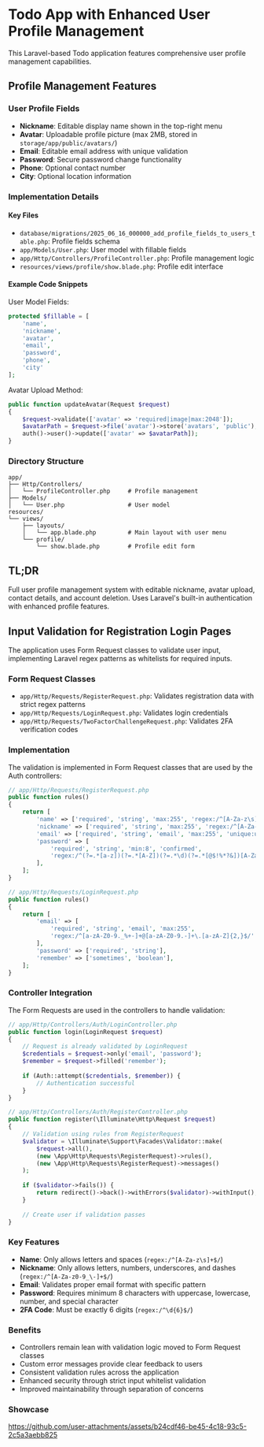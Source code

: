 # Todo App with Enhanced User Profile Management

This Laravel-based Todo application features comprehensive user profile management capabilities.

## Profile Management Features

### User Profile Fields
- **Nickname**: Editable display name shown in the top-right menu
- **Avatar**: Uploadable profile picture (max 2MB, stored in `storage/app/public/avatars/`)
- **Email**: Editable email address with unique validation
- **Password**: Secure password change functionality
- **Phone**: Optional contact number
- **City**: Optional location information

### Implementation Details

#### Key Files
- `database/migrations/2025_06_16_000000_add_profile_fields_to_users_table.php`: Profile fields schema
- `app/Models/User.php`: User model with fillable fields
- `app/Http/Controllers/ProfileController.php`: Profile management logic
- `resources/views/profile/show.blade.php`: Profile edit interface

#### Example Code Snippets

User Model Fields:
```php
protected $fillable = [
    'name',
    'nickname',
    'avatar',
    'email',
    'password',
    'phone',
    'city'
];
```

Avatar Upload Method:
```php
public function updateAvatar(Request $request)
{
    $request->validate(['avatar' => 'required|image|max:2048']);
    $avatarPath = $request->file('avatar')->store('avatars', 'public');
    auth()->user()->update(['avatar' => $avatarPath]);
}
```

### Directory Structure
```
app/
├── Http/Controllers/
│   └── ProfileController.php     # Profile management
├── Models/
│   └── User.php                  # User model
resources/
└── views/
    ├── layouts/
    │   └── app.blade.php         # Main layout with user menu
    └── profile/
        └── show.blade.php        # Profile edit form
```

## TL;DR
Full user profile management system with editable nickname, avatar upload, contact details, and account deletion. Uses Laravel's built-in authentication with enhanced profile features.


## Input Validation for Registration Login Pages

The application uses Form Request classes to validate user input, implementing Laravel regex patterns as whitelists for required inputs.

### Form Request Classes
- `app/Http/Requests/RegisterRequest.php`: Validates registration data with strict regex patterns
- `app/Http/Requests/LoginRequest.php`: Validates login credentials
- `app/Http/Requests/TwoFactorChallengeRequest.php`: Validates 2FA verification codes

### Implementation
The validation is implemented in Form Request classes that are used by the Auth controllers:

```php
// app/Http/Requests/RegisterRequest.php
public function rules()
{
    return [
        'name' => ['required', 'string', 'max:255', 'regex:/^[A-Za-z\s]+$/'],
        'nickname' => ['required', 'string', 'max:255', 'regex:/^[A-Za-z0-9_\-]+$/'],
        'email' => ['required', 'string', 'email', 'max:255', 'unique:users'],
        'password' => [
            'required', 'string', 'min:8', 'confirmed',
            'regex:/^(?=.*[a-z])(?=.*[A-Z])(?=.*\d)(?=.*[@$!%*?&])[A-Za-z\d@$!%*?&]+$/'
        ],
    ];
}

// app/Http/Requests/LoginRequest.php
public function rules()
{
    return [
        'email' => [
            'required', 'string', 'email', 'max:255',
            'regex:/^[a-zA-Z0-9._%+-]+@[a-zA-Z0-9.-]+\.[a-zA-Z]{2,}$/'
        ],
        'password' => ['required', 'string'],
        'remember' => ['sometimes', 'boolean'],
    ];
}
```

### Controller Integration
The Form Requests are used in the controllers to handle validation:

```php
// app/Http/Controllers/Auth/LoginController.php
public function login(LoginRequest $request)
{
    // Request is already validated by LoginRequest
    $credentials = $request->only('email', 'password');
    $remember = $request->filled('remember');
    
    if (Auth::attempt($credentials, $remember)) {
        // Authentication successful
    }
}

// app/Http/Controllers/Auth/RegisterController.php
public function register(\Illuminate\Http\Request $request)
{
    // Validation using rules from RegisterRequest
    $validator = \Illuminate\Support\Facades\Validator::make(
        $request->all(), 
        (new \App\Http\Requests\RegisterRequest)->rules(),
        (new \App\Http\Requests\RegisterRequest)->messages()
    );
    
    if ($validator->fails()) {
        return redirect()->back()->withErrors($validator)->withInput();
    }
    
    // Create user if validation passes
}
```

### Key Features
- **Name**: Only allows letters and spaces (`regex:/^[A-Za-z\s]+$/`)
- **Nickname**: Only allows letters, numbers, underscores, and dashes (`regex:/^[A-Za-z0-9_\-]+$/`)
- **Email**: Validates proper email format with specific pattern
- **Password**: Requires minimum 8 characters with uppercase, lowercase, number, and special character
- **2FA Code**: Must be exactly 6 digits (`regex:/^\d{6}$/`)

### Benefits
- Controllers remain lean with validation logic moved to Form Request classes
- Custom error messages provide clear feedback to users
- Consistent validation rules across the application
- Enhanced security through strict input whitelist validation
- Improved maintainability through separation of concerns

### Showcase
https://github.com/user-attachments/assets/b24cdf46-be45-4c18-93c5-2c5a3aebb825

